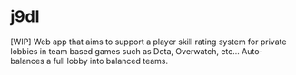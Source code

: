 # j9dl

[WIP] Web app that aims to support a player skill rating system for private lobbies in team based games such as Dota, Overwatch, etc...
Auto-balances a full lobby into balanced teams.
